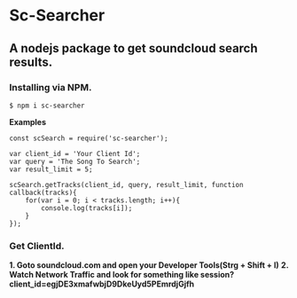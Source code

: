 # Sc-Searcher
## A nodejs package to get soundcloud search results.

### Installing via NPM.

```$ npm i sc-searcher```

**Examples**

    const scSearch = require('sc-searcher');

    var client_id = 'Your Client Id';
    var query = 'The Song To Search';
    var result_limit = 5;

    scSearch.getTracks(client_id, query, result_limit, function callback(tracks){
        for(var i = 0; i < tracks.length; i++){
            console.log(tracks[i]);
        }
    });


### Get ClientId.

**1. Goto soundcloud.com and open your Developer Tools(Strg + Shift + I)**
**2. Watch Network Traffic and look for something like session?client_id=__egjDE3xmafwbjD9DkeUyd5PEmrdjGjfh__**
